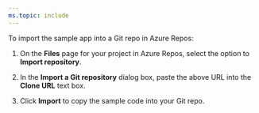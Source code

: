 ```yaml
---
ms.topic: include
---
```


To import the sample app into a Git repo in Azure Repos:

 1. On the **Files** page for your project in Azure Repos, select the option to **Import repository**.

 2. In the **Import a Git repository** dialog box, paste the above URL into the **Clone URL** text box.

 3. Click **Import** to copy the sample code into your Git repo.
